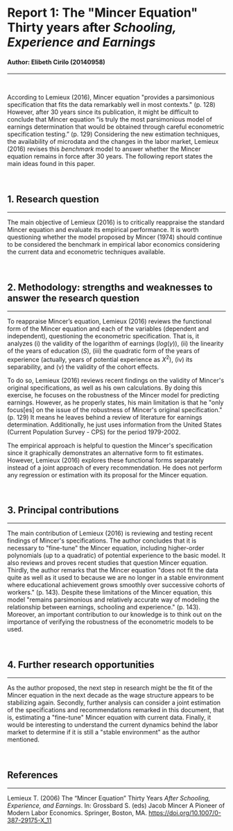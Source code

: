 # Report 1: The "Mincer Equation" Thirty years after *Schooling, Experience and Earnings*

#### Author: Elibeth Cirilo (20140958)
---
<br />

According to Lemieux (2016), Mincer equation "provides a parsimonious specification that fits the data remarkably well in most contexts." (p. 128) However, after 30 years since its publication, it might be difficult to conclude that Mincer equation “is truly the most parsimonious model of earnings determination that would be obtained through careful econometric specification testing.” (p. 129) Considering the new estimation techniques, the availability of microdata and the changes in the labor market, Lemieux (2016) revises this *benchmark* model to answer whether the Mincer equation remains in force after 30 years. The following report states the main ideas found in this paper.

<br />

## 1. Research question
---
The main objective of Lemieux (2016) is to critically reappraise the standard Mincer equation and evaluate its empirical performance. It is worth questioning whether the model proposed by Mincer (1974) should continue to be considered the benchmark in empirical labor economics considering the current data and econometric techniques available.

<br />

## 2. Methodology: strengths and weaknesses to answer the research question

---
To reappraise Mincer’s equation, Lemieux (2016) reviews the functional form of the Mincer equation and each of the variables (dependent and independent), questioning the econometric specification. That is, it analyzes (i) the validity of the logarithm of earnings ($log(\gamma)$), (ii) the linearity of the years of education ($S$), (iii) the quadratic form of the years of experience (actually, years of potential experience as $X^2$), (iv) its separability, and (v) the validity of the cohort effects.

To do so, Lemieux (2016) reviews recent findings on the validity of  Mincer's original specifications, as well as his own calculations. By doing this exercise, he focuses on the robustness of the Mincer model for predicting earnings.
However, as he properly states, his main limitation is that he "only focus[es] on the issue of the robustness of Mincer's original specification." (p. 129) It means he leaves behind a review of literature for earnings determination. Additionally, he just uses information from the United States (Current Population Survey - CPS) for the period 1979-2002.

The empirical approach is helpful to question the Mincer's  specification since it graphically demonstrates an alternative form to fit estimates. However, Lemieux (2016) explores these functional forms separately instead of a joint approach of every recommendation. He does not perform any regression or estimation with its proposal for the Mincer equation.

<br />

## 3. Principal contributions

---

The main contribution of Lemieux (2016) is reviewing and testing recent findings of Mincer's specifications. The author concludes that it is necessary to "fine-tune" the Mincer equation, including higher-order polynomials (up to a quadratic) of potential experience to the basic model. It also reviews and proves recent studies that question Mincer equation. Thirdly, the author remarks that the Mincer equation "does not fit the data quite as well as it used to because we are no longer in a stable environment where educational achievement grows smoothly over successive cohorts of workers." (p. 143). Despite these limitations of the Mincer equation, this model "remains parsimonious and relatively accurate way of modeling the relationship between earnings, schooling and experience." (p. 143). Moreover, an important contribution to our knowledge is to think out on the importance of verifying the robustness of the econometric models to be used. 

<br />

## 4. Further research opportunities

---

As the author proposed, the next step in research might be the fit of the Mincer equation in the next decade as the wage structure appears to be stabilizing again. Secondly, further analysis can consider a joint estimation of the specifications and recommendations remarked in this document, that is, estimating a "fine-tune" Mincer equation with current data. Finally, it would be interesting to understand the current dynamics behind the labor market to determine if it is still a "stable environment" as the author mentioned.

<br />

## References

---

Lemieux T. (2006) The “Mincer Equation” Thirty Years *After Schooling, Experience, and Earnings*. In: Grossbard S. (eds) Jacob Mincer A Pioneer of Modern Labor Economics. Springer, Boston, MA. https://doi.org/10.1007/0-387-29175-X_11




